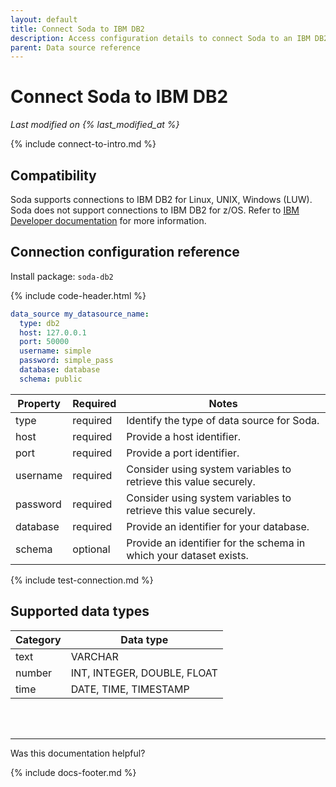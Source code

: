 ```yaml
---
layout: default
title: Connect Soda to IBM DB2
description: Access configuration details to connect Soda to an IBM DB2 data source.
parent: Data source reference
---
```


# Connect Soda to IBM DB2
*Last modified on {% last_modified_at %}*

{% include connect-to-intro.md %}

## Compatibility

Soda supports connections to IBM DB2 for Linux, UNIX, Windows (LUW). <br />
Soda does not support connections to IBM DB2 for z/OS. Refer to <a href="https://developer.ibm.com/articles/dm-1108compdb2luwzos/" target="_blank">IBM Developer documentation</a> for more information.

## Connection configuration reference

Install package: `soda-db2`

{% include code-header.html %}
```yaml
data_source my_datasource_name:
  type: db2
  host: 127.0.0.1
  port: 50000
  username: simple
  password: simple_pass
  database: database
  schema: public
```

| Property | Required | Notes                                                      |
| -------- | -------- | ---------------------------------------------------------- |
| type      | required  | Identify the type of data source for Soda.               |
| host      | required  | Provide a host identifier.                               |
| port      | required  | Provide a port identifier.                               |
| username  | required | Consider using system variables to retrieve this value securely.      |
| password  | required | Consider using system variables to retrieve this value securely.      |
| database  | required | Provide an identifier for your database.                  |
| schema    | optional | Provide an identifier for the schema in which your dataset exists.|


{% include test-connection.md %}


## Supported data types

| Category | Data type  |
| -------- | ---------- |
| text     | VARCHAR  |
| number   | INT, INTEGER, DOUBLE, FLOAT  |
| time     | DATE, TIME, TIMESTAMP |

<br />
<br />

---

Was this documentation helpful?

<!-- LikeBtn.com BEGIN -->
<span class="likebtn-wrapper" data-theme="tick" data-i18n_like="Yes" data-ef_voting="grow" data-show_dislike_label="true" data-counter_zero_show="true" data-i18n_dislike="No"></span>
<script>(function(d,e,s){if(d.getElementById("likebtn_wjs"))return;a=d.createElement(e);m=d.getElementsByTagName(e)[0];a.async=1;a.id="likebtn_wjs";a.src=s;m.parentNode.insertBefore(a, m)})(document,"script","//w.likebtn.com/js/w/widget.js");</script>
<!-- LikeBtn.com END -->

{% include docs-footer.md %}